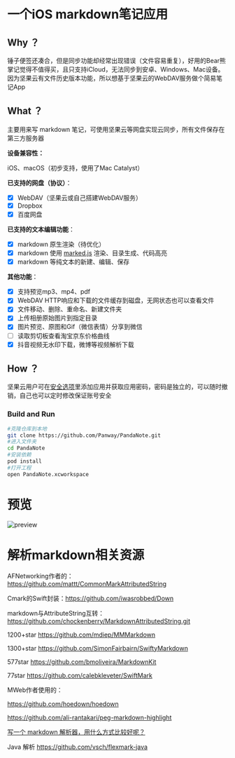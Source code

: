# 一个iOS markdown笔记应用

## Why ？

锤子便签还凑合，但是同步功能却经常出现错误（文件容易重复），好用的Bear熊掌记觉得不值得买，且只支持iCloud，无法同步到安卓、Windows、Mac设备。
因为坚果云有文件历史版本功能，所以想基于坚果云的WebDAV服务做个简易笔记App

## What ？

主要用来写 markdown 笔记，可使用坚果云等网盘实现云同步，所有文件保存在第三方服务器

**设备兼容性：**

iOS、macOS（初步支持，使用了Mac Catalyst）

**已支持的网盘（协议）**：

- [x] WebDAV（坚果云或自己搭建WebDAV服务）
- [x] Dropbox
- [x] 百度网盘

**已支持的文本编辑功能**：

- [x] markdown 原生渲染（待优化）
- [x] markdown 使用 [marked.js](https://github.com/markedjs/marked) 渲染、目录生成、代码高亮
- [x] markdown 等纯文本的新建、编辑、保存

**其他功能**：

- [x] 支持预览mp3、mp4、pdf
- [x] WebDAV HTTP响应和下载的文件缓存到磁盘，无网状态也可以查看文件
- [x] 文件移动、删除、重命名、新建文件夹
- [x] 上传相册原始图片到指定目录
- [x] 图片预览、原图和Gif（微信表情）分享到微信
- [ ] 读取剪切板查看淘宝京东价格曲线
- [x] 抖音视频无水印下载，微博等视频解析下载

##  How ？

坚果云用户可在[安全选项](https://www.jianguoyun.com/#/safety)里添加应用并获取应用密码，密码是独立的，可以随时撤销，自己也可以定时修改保证账号安全

### Build and Run

```bash
#克隆仓库到本地
git clone https://github.com/Panway/PandaNote.git
#进入文件夹
cd PandaNote
#安装依赖
pod install
#打开工程
open PandaNote.xcworkspace
```

# 预览

![preview](https://i.loli.net/2019/09/03/ClPQ842ZIzpXUrc.gif)



# 解析markdown相关资源

AFNetworking作者的： https://github.com/mattt/CommonMarkAttributedString

Cmark的Swift封装：https://github.com/iwasrobbed/Down

markdown与AttributeString互转： https://github.com/chockenberry/MarkdownAttributedString.git

1200+star https://github.com/mdiep/MMMarkdown

1300+star https://github.com/SimonFairbairn/SwiftyMarkdown

577star https://github.com/bmoliveira/MarkdownKit

77star https://github.com/calebkleveter/SwiftMark

MWeb作者使用的：

https://github.com/hoedown/hoedown

https://github.com/ali-rantakari/peg-markdown-highlight

[写一个 markdown 解析器，用什么方式比较好呢？](https://www.v2ex.com/t/682051)

Java 解析 https://github.com/vsch/flexmark-java